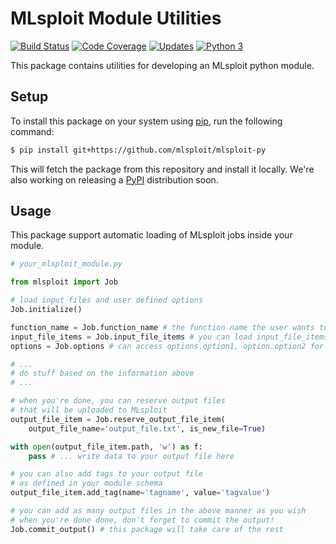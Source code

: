 # MLsploit Module Utilities

[![Build Status](https://travis-ci.com/mlsploit/mlsploit-py.svg?token=6hiBszjT7tvPxkvQ4Bx4&branch=master)](https://travis-ci.com/mlsploit/mlsploit-py)
[![Code Coverage](https://img.shields.io/codecov/c/gh/mlsploit/mlsploit-py)](https://codecov.io/gh/mlsploit/mlsploit-py)
[![Updates](https://pyup.io/repos/github/mlsploit/mlsploit-py/shield.svg)](https://pyup.io/repos/github/mlsploit/mlsploit-py/)
[![Python 3](https://pyup.io/repos/github/mlsploit/mlsploit-py/python-3-shield.svg)](https://pyup.io/repos/github/mlsploit/mlsploit-py/)

This package contains utilities for developing an MLsploit python module.

## Setup
To install this package on your system using [pip](https://pip.pypa.io/en/stable/), run the following command:
```bash
$ pip install git+https://github.com/mlsploit/mlsploit-py
```
This will fetch the package from this repository and install it locally. We're also working on releasing a [PyPI](https://pypi.org/) distribution soon.

## Usage
This package support automatic loading of MLsploit jobs inside your module.
```python
# your_mlsploit_module.py

from mlsploit import Job

# load input files and user defined options
Job.initialize()

function_name = Job.function_name # the function name the user wants to run
input_file_items = Job.input_file_items # you can load input_file_items[i].path
options = Job.options # can access options.option1, option.option2 for function_name

# ...
# do stuff based on the information above
# ...

# when you're done, you can reserve output files
# that will be uploaded to MLsploit
output_file_item = Job.reserve_output_file_item(
    output_file_name='output_file.txt', is_new_file=True)

with open(output_file_item.path, 'w') as f:
    pass # ... write data to your output file here

# you can also add tags to your output file
# as defined in your module schema
output_file_item.add_tag(name='tagname', value='tagvalue')

# you can add as many output files in the above manner as you wish
# when you're done done, don't forget to commit the output!
Job.commit_output() # this package will take care of the rest
